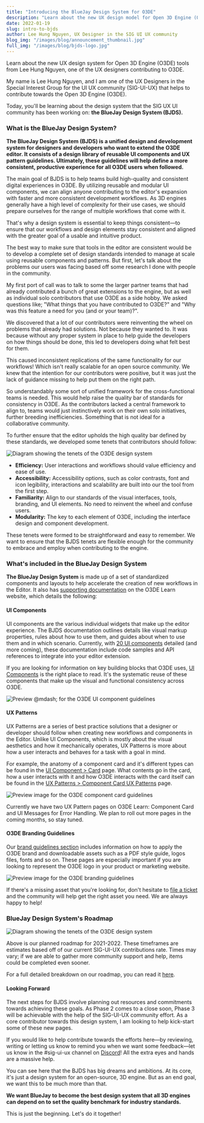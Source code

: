 ```yaml
---
title: "Introducing the BlueJay Design System for O3DE"
description: "Learn about the new UX design model for Open 3D Engine (O3DE) from Lee Hung Nguyen, one of the UX designers contributing to O3DE."
date: 2022-01-19
slug: intro-to-bjds
author: Lee Hung Nguyen, UX Designer in the SIG UI UX community
blog_img: "/images/blog/announcement_thumbnail.jpg"
full_img: "/images/blog/bjds-logo.jpg"
---
```


Learn about the new UX design system for Open 3D Engine (O3DE) tools from Lee Hung Nguyen, one of the UX designers contributing to O3DE.

My name is Lee Hung Nguyen, and I am one of the UX Designers in the Special Interest Group for the UI UX community (SIG-UI-UX) that helps to contribute towards the Open 3D Engine (O3DE).

Today, you'll be learning about the design system that the SIG UX UI community has been working on: **the BlueJay Design System (BJDS).**

### What is the BlueJay Design System?

**The BlueJay Design System (BJDS) is a unified design and development system for designers and developers who want to extend the O3DE editor. It consists of a design library of reusable UI components and UX pattern guidelines. Ultimately, these guidelines will help define a more consistent, productive experience for all O3DE users when followed.**

The main goal of BJDS is to help teams build high-quality and consistent digital experiences in O3DE. By utilizing reusable and modular UI components, we can align anyone contributing to the editor's expansion with faster and more consistent development workflows. As 3D engines generally have a high level of complexity for their use cases, we should prepare ourselves for the range of multiple workflows that come with it.

That's why a design system is essential to keep things consistent—to ensure that our workflows and design elements stay consistent and aligned with the greater goal of a usable and intuitive product.

The best way to make sure that tools in the editor are consistent would be to develop a complete set of design standards intended to manage at scale using reusable components and patterns. But first, let's talk about the problems our users was facing based off some research I done with people in the community.

My first port of call was to talk to some the larger partner teams that had already contributed a bunch of great extensions to the engine, but as well as individual solo contributors that use O3DE as a side hobby. We asked questions like; "What things that you have contributed to O3DE?" and "Why was this feature a need for you (and or your team)?". 

We discovered that a lot of our contributors were reinventing the wheel on problems that already had solutions. Not because they wanted to. It was because without any proper system in place to help guide the developers on how things should be done, this led to developers doing what felt best for them.

This caused inconsistent replications of the same functionality for our workflows! Which isn't really scalable for an open source community. We knew that the intention for our contributors were positive, but it was just the lack of guidance missing to help put them on the right path. 

So understandably some sort of unified framework for the cross-functional teams is needed. This would help raise the quality bar of standards for consistency in O3DE. As the contributors lacked a central framework to align to, teams would just instinctively work on their own solo initiatives, further breeding inefficiencies. Something that is not ideal for a collaborative community.

To further ensure that the editor upholds the high quality bar defined by these standards, we developed some tenets that contributors should follow:

![Diagram showing the tenets of the O3DE design system](/images/blog/intro-to-bjds/tenets-diagram.jpg)

* **Efficiency:** User interactions and workflows should value efficiency and ease of use.
* **Accessibility:** Accessibility options, such as color contrasts, font and icon legibility, interactions and scalability are built into our the tool from the first step.
* **Familiarity:** Align to our standards of the visual interfaces, tools, branding, and UI elements. No need to reinvent the wheel and confuse users.
* **Modularity:** The key to each element of O3DE, including the interface design and component development.

These tenets were formed to be straightforward and easy to remember. We want to ensure that the BJDS tenets are flexible enough for the community to embrace and employ when contributing to the engine.

### What's included in the BlueJay Design System

**The BlueJay Design System** is made up of a set of standardized components and layouts to help accelerate the creation of new workflows in the Editor. It also has [supporting documentation](https://o3de.org/docs/tools-ui/) on the O3DE Learn website, which details the following:

#### UI Components

UI components are the various individual widgets that make up the editor experience. The BJDS documentation outlines details like visual markup properties, rules about how to use them, and guides about when to use them and in which scenario. Currently, with [20 UI components](https://o3de.org/docs/tools-ui/component-library/) detailed (and more coming), these documentation include code samples and API references to integrate into your editor extension.

If you are looking for information on key building blocks that O3DE uses, [UI Components](https://o3de.org/docs/tools-ui/component-library/) is the right place to read. It's the systematic reuse of these components that make up the visual and functional consistency across O3DE.

![Preview @mdash; for the O3DE UI component guidelines](/images/blog/intro-to-bjds/ui-components-preview.jpg)

#### UX Patterns

UX Patterns are a series of best practice solutions that a designer or developer should follow when creating new workflows and components in the Editor. Unlike UI Components, which is mostly about the visual aesthetics and how it mechanically operates, UX Patterns is more about how a user interacts and behaves for a task with a goal in mind.

For example, the anatomy of a component card and it's different types can be found in the [UI Component > Card](https://o3de.org/docs/tools-ui/component-library/uidev-card-widget/) page. What contents go in the card, how a user interacts with it and how O3DE interacts with the card itself can be found in the [UX Patterns > Component Card UX Patterns](https://o3de.org/docs/tools-ui/ux-patterns/component-card/overview/) page.

![Preview image for the O3DE component card guidelines](/images/blog/intro-to-bjds/componentcard-ux-preview.jpg)

Currently we have two UX Pattern pages on O3DE Learn: Component Card and UI Messages for Error Handling. We plan to roll out more pages in the coming months, so stay tuned.

#### O3DE Branding Guidelines

Our [brand guidelines section](https://o3de.org/docs/tools-ui/branding-guidelines/) includes information on how to apply the O3DE brand and downloadable assets such as a PDF style guide, logos files, fonts and so on. These pages are especially important if you are looking to represent the O3DE logo in your product or marketing website.

![Preview image for the O3DE branding guidelines](/images/blog/intro-to-bjds/branding-guidelines-preview.jpg)

If there's a missing asset that you're looking for, don't hesitate to [file a ticket](https://github.com/o3de/sig-ui-ux/issues/new/choose) and the community will help get the right asset you need. We are always happy to help!

### BlueJay Design System's Roadmap

![Diagram showing the tenets of the O3DE design system](/images/blog/intro-to-bjds/roadmap2.jpg)

Above is our planned roadmap for 2021-2022. These timeframes are estimates based off of our current SIG-UI-UX contributions rate. Times may vary; if we are able to gather more community support and help, items could be completed even sooner.

For a full detailed breakdown on our roadmap, you can read it [here](https://github.com/o3de/o3de.org/projects/8).

#### Looking Forward

The next steps for BJDS involve planning out resources and commitments towards achieving these goals. As Phase 2 comes to a close soon, Phase 3 will be achievable with the help of the SIG-UI-UX community effort. As a core contributor towards this design system, I am looking to help kick-start some of these new pages.

If you would like to help contribute towards the efforts here—by reviewing, writing or letting us know to remind you when we want some feedback—let us know in the #sig-ui-ux channel on [Discord](https://discord.com/invite/o3de)! All the extra eyes and hands are a massive help.

You can see here that the BJDS has big dreams and ambitions. At its core, it's just a design system for an open-source, 3D engine. But as an end goal, we want this to be much more than that.

**We want BlueJay to become the best design system that all 3D engines can depend on to set the quality benchmark for industry standards.**

This is just the beginning. Let's do it together!
